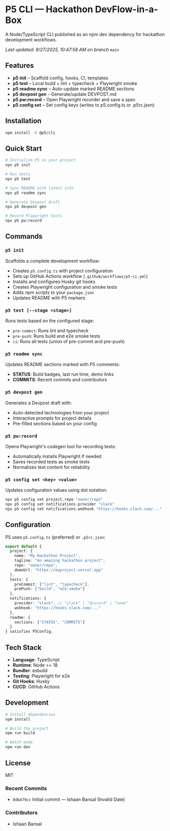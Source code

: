 # P5 CLI — Hackathon DevFlow-in-a-Box

A Node/TypeScript CLI published as an npm dev dependency for hackathon development workflows.

<!-- P5:STATUS:start -->
_Last updated: 9/27/2025, 10:47:58 AM on branch `main`_


<!-- P5:STATUS:end -->

## Features

- **p5 init** – Scaffold config, hooks, CI, templates
- **p5 test** – Local build + lint + typecheck + Playwright smoke
- **p5 readme sync** – Auto-update marked README sections
- **p5 devpost gen** – Generate/update DEVPOST.md
- **p5 pw:record** – Open Playwright recorder and save a spec
- **p5 config set** – Set config keys (writes to p5.config.ts or .p5rc.json)

## Installation

```bash
npm install -D @p5/cli
```

## Quick Start

```bash
# Initialize P5 in your project
npx p5 init

# Run tests
npx p5 test

# Sync README with latest info
npx p5 readme sync

# Generate Devpost draft
npx p5 devpost gen

# Record Playwright tests
npx p5 pw:record
```

## Commands

### `p5 init`

Scaffolds a complete development workflow:

- Creates `p5.config.ts` with project configuration
- Sets up GitHub Actions workflow (`.github/workflows/p5-ci.yml`)
- Installs and configures Husky git hooks
- Creates Playwright configuration and smoke tests
- Adds npm scripts to your `package.json`
- Updates README with P5 markers

### `p5 test [--stage <stage>]`

Runs tests based on the configured stage:

- `pre-commit`: Runs lint and typecheck
- `pre-push`: Runs build and e2e smoke tests
- `ci`: Runs all tests (union of pre-commit and pre-push)

### `p5 readme sync`

Updates README sections marked with P5 comments:

- **STATUS**: Build badges, last run time, demo links
- **COMMITS**: Recent commits and contributors

### `p5 devpost gen`

Generates a Devpost draft with:

- Auto-detected technologies from your project
- Interactive prompts for project details
- Pre-filled sections based on your config

### `p5 pw:record`

Opens Playwright's codegen tool for recording tests:

- Automatically installs Playwright if needed
- Saves recorded tests as smoke tests
- Normalizes test content for reliability

### `p5 config set <key> <value>`

Updates configuration values using dot notation:

```bash
npx p5 config set project.repo "owner/repo"
npx p5 config set notifications.provider "slack"
npx p5 config set notifications.webhook "https://hooks.slack.com/..."
```

## Configuration

P5 uses `p5.config.ts` (preferred) or `.p5rc.json`:

```typescript
export default {
  project: {
    name: "My Hackathon Project",
    tagline: "An amazing hackathon project",
    repo: "owner/repo",
    demoUrl: "https://myproject.vercel.app"
  },
  tests: {
    preCommit: ["lint", "typecheck"],
    prePush: ["build", "e2e:smoke"]
  },
  notifications: {
    provider: "slack", // "slack" | "discord" | "none"
    webhook: "https://hooks.slack.com/..."
  },
  readme: {
    sections: ["STATUS", "COMMITS"]
  }
} satisfies P5Config;
```

## Tech Stack

- **Language**: TypeScript
- **Runtime**: Node >= 18
- **Bundler**: esbuild
- **Testing**: Playwright for e2e
- **Git Hooks**: Husky
- **CI/CD**: GitHub Actions

## Development

```bash
# Install dependencies
npm install

# Build the project
npm run build

# Watch mode
npm run dev
```

## License

MIT

<!-- P5:COMMITS:start -->
### Recent Commits

- `0db479cc` Initial commit — Ishaan Bansal (Invalid Date)

### Contributors

- Ishaan Bansal


<!-- P5:COMMITS:end -->

